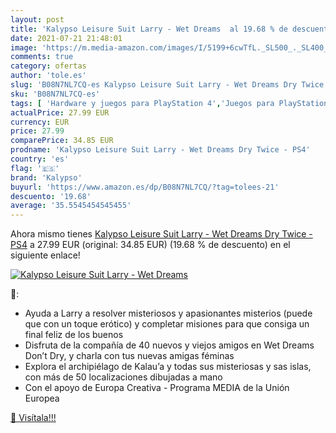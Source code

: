 ```yaml
---
layout: post
title: 'Kalypso Leisure Suit Larry - Wet Dreams  al 19.68 % de descuento'
date: 2021-07-21 21:48:01
image: 'https://m.media-amazon.com/images/I/5199+6cwTfL._SL500_._SL400_.jpg'
comments: true
category: ofertas
author: 'tole.es'
slug: 'B08N7NL7CQ-es Kalypso Leisure Suit Larry - Wet Dreams Dry Twice - PS4'
sku: 'B08N7NL7CQ-es'
tags: [ 'Hardware y juegos para PlayStation 4','Juegos para PlayStation 4','Videojuegos','kalypso','ps4', ]
actualPrice: 27.99 EUR
currency: EUR
price: 27.99
comparePrice: 34.85 EUR
prodname: 'Kalypso Leisure Suit Larry - Wet Dreams Dry Twice - PS4'
country: 'es'
flag: '🇪🇸'
brand: 'Kalypso'
buyurl: 'https://www.amazon.es/dp/B08N7NL7CQ/?tag=tolees-21'
descuento: '19.68'
average: '35.5545454545455'
---
```


Ahora mismo tienes [Kalypso Leisure Suit Larry - Wet Dreams Dry Twice - PS4](https://www.amazon.es/dp/B08N7NL7CQ/?tag=tolees-21) a 27.99 EUR (original: 34.85 EUR) (19.68 %  de descuento) en el siguiente enlace!

[![Kalypso Leisure Suit Larry - Wet Dreams ](https://m.media-amazon.com/images/I/5199+6cwTfL._SL500_._SL400_.jpg)](https://www.amazon.es/dp/B08N7NL7CQ/?tag=tolees-21)

🔎:

- Ayuda a Larry a resolver misteriosos y apasionantes misterios (puede que con un toque erótico) y completar misiones para que consiga un final feliz de los buenos
- Disfruta de la compañía de 40 nuevos y viejos amigos en Wet Dreams Don’t Dry, y charla con tus nuevas amigas féminas
- Explora el archipiélago de Kalau’a y todas sus misteriosas y sas islas, con más de 50 localizaciones dibujadas a mano
- Con el apoyo de Europa Creativa - Programa MEDIA de la Unión Europea

[🛒 Visítala!!!](https://www.amazon.es/dp/B08N7NL7CQ/?tag=tolees-21)
